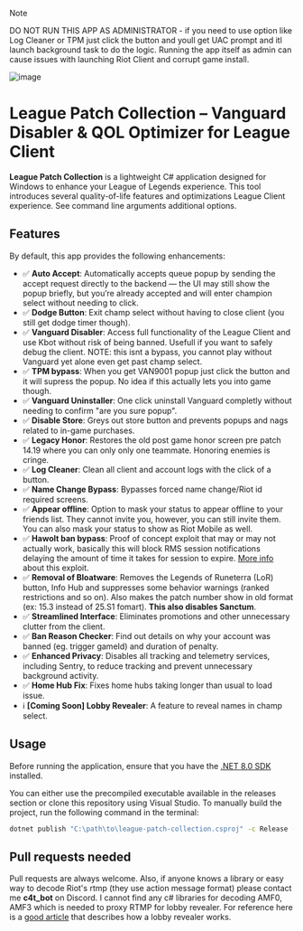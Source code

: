 > [!NOTE]  
> DO NOT RUN THIS APP AS ADMINISTRATOR - if you need to use option like Log Cleaner or TPM just click the button and youll get UAC prompt and itl launch background task to do the logic. Running the app itself as admin can cause issues with launching Riot Client and corrupt game install.  

![image](https://github.com/user-attachments/assets/9bb49fd9-3c70-4f5c-82d3-2dcb28c21e3a)

# League Patch Collection – Vanguard Disabler & QOL Optimizer for League Client

**League Patch Collection** is a lightweight C# application designed for Windows to enhance your League of Legends experience. This tool introduces several quality-of-life features and optimizations League Client experience. See command line arguments additional options.

## Features

By default, this app provides the following enhancements:
- :white_check_mark: **Auto Accept**: Automatically accepts queue popup by sending the accept request directly to the backend — the UI may still show the popup briefly, but you’re already accepted and will enter champion select without needing to click.
- :white_check_mark: **Dodge Button**: Exit champ select without having to close client (you still get dodge timer though).
- :white_check_mark: **Vanguard Disabler**: Access full functionality of the League Client and use Kbot without risk of being banned. Usefull if you want to safely debug the client. NOTE: this isnt a bypass, you cannot play without Vanguard yet alone even get past champ select.
- :white_check_mark: **TPM bypass**: When you get VAN9001 popup just click the button and it will supress the popup. No idea if this actually lets you into game though.
- :white_check_mark: **Vanguard Uninstaller**: One click uninstall Vanguard completly without needing to confirm "are you sure popup".
- :white_check_mark: **Disable Store**: Greys out store button and prevents popups and nags related to in-game purchases.
- :white_check_mark: **Legacy Honor**: Restores the old post game honor screen pre patch 14.19 where you can only only one teammate. Honoring enemies is cringe.
- :white_check_mark: **Log Cleaner**: Clean all client and account logs with the click of a button.
- :white_check_mark: **Name Change Bypass**: Bypasses forced name change/Riot id required screens.
- :white_check_mark: **Appear offline**: Option to mask your status to appear offline to your friends list. They cannot invite you, however, you can still invite them. You can also mask your status to show as Riot Mobile as well.
- :white_check_mark: **Hawolt ban bypass**: Proof of concept exploit that may or may not actually work, basically this will block RMS session notifications delaying the amount of time it takes for session to expire. [More info](https://web.archive.org/web/20230628125118/https://twitter.com/hawolt/status/1674029547363217410) about this exploit.
- :white_check_mark: **Removal of Bloatware**: Removes the Legends of Runeterra (LoR) button, Info Hub and suppresses some behavior warnings (ranked restrictions and so on). Also makes the patch number show in old format (ex: 15.3 instead of 25.S1 fomart). **This also disables Sanctum**.
- :white_check_mark: **Streamlined Interface**: Eliminates promotions and other unnecessary clutter from the client. 
- :white_check_mark: **Ban Reason Checker**: Find out details on why your account was banned (eg. trigger gameId) and duration of penalty.
- :white_check_mark: **Enhanced Privacy**: Disables all tracking and telemetry services, including Sentry, to reduce tracking and prevent unnecessary background activity.
- :white_check_mark: **Home Hub Fix**: Fixes home hubs taking longer than usual to load issue.
- :information_source: **[Coming Soon] Lobby Revealer**: A feature to reveal names in champ select.

##  Usage

Before running the application, ensure that you have the [.NET 8.0 SDK](https://dotnet.microsoft.com/en-us/download) installed.

You can either use the precompiled executable available in the releases section or clone this repository using Visual Studio. To manually build the project, run the following command in the terminal:
```bash   
dotnet publish "C:\path\to\league-patch-collection.csproj" -c Release -r win-x64 --self-contained false /p:PublishSingleFile=true
```
## Pull requests needed

Pull requests are always welcome. Also, if anyone knows a library or easy way to decode Riot's rtmp (they use action message format) please contact me **c4t_bot** on Discord. I cannot find any c# libraries for decoding AMF0, AMF3 which is needed to proxy RTMP for lobby revealer. For reference here is a [good article](https://web-xbaank.vercel.app/blog/Reversing-engineering-lol) that describes how a lobby revealer works.
